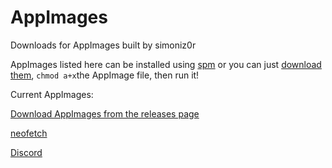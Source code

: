 # AppImages
Downloads for AppImages built by simoniz0r

AppImages listed here can be installed using [spm](https://github.com/simoniz0r/spm) or you can just [download them](https://github.com/simoniz0r/AppImages/releases), `chmod a+x`the AppImage file, then run it!

Current AppImages:

[Download AppImages from the releases page](https://github.com/simoniz0r/AppImages/releases)

[neofetch](https://github.com/dylanaraps/neofetch)

[Discord](https://discordapp.com)
